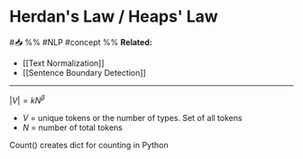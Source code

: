 # Herdan's Law / Heaps' Law
#📥 
%%
#NLP 
#concept
%%
**Related:**
-  [[Text Normalization]]
-  [[Sentence Boundary Detection]]

---

$|V|=kN^\beta$
- $V$ = unique tokens or the number of types. Set of all tokens 
- $N$ = number of total tokens


Count() creates dict for counting in Python